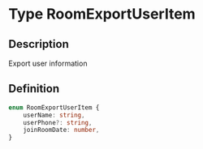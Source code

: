 # Type RoomExportUserItem

## Description

Export user information

## Definition

```ts
enum RoomExportUserItem {
    userName: string,
    userPhone?: string,
    joinRoomDate: number,
}
```